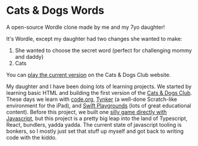 # Cats & Dogs Words

A open-source Wordle clone made by me and my 7yo daughter!

It's Wordle, except my daughter had two changes she wanted to make:

1. She wanted to choose the secret word (perfect for challenging mommy and daddy)
2. Cats

You can [play the current version](https://cats-and-dogs.club/games/words/) on the Cats & Dogs Club website.

My daughter and I have been doing lots of learning projects. We started by learning basic HTML and building the first version of the [Cats & Dogs Club](https://cats-and-dogs.club/). These days we learn with [code.org](https://code.org), [Tynker](https://www.tynker.com) (a well-done Scratch-like environment for the iPad), and [Swift Playgrounds](https://www.apple.com/swift/playgrounds/) (lots of great educational content). Before this project, we built one [silly game directly with Javascript](https://cats-and-dogs.club/games/chase/index.html), but this project is a pretty big leap into the land of Typescript, React, bundlers, yadda yadda. The current state of javascript tooling is bonkers, so I mostly just set that stuff up myself and got back to writing code with the kiddo.
